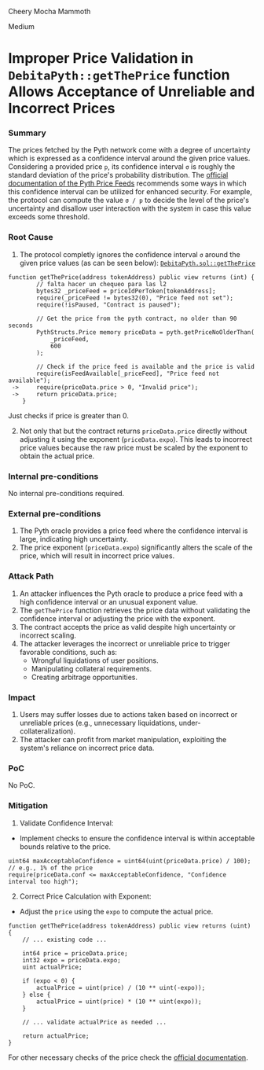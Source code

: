 Cheery Mocha Mammoth

Medium

# Improper Price Validation in `DebitaPyth::getThePrice` function Allows Acceptance of Unreliable and Incorrect Prices

### Summary

The prices fetched by the Pyth network come with a degree of uncertainty which is expressed as a confidence interval around the given price values. Considering a provided price `p`, its confidence interval `σ` is roughly the standard deviation of the price's probability distribution. The [official documentation of the Pyth Price Feeds](https://docs.pyth.network/documentation/pythnet-price-feeds/best-practices#confidence-intervals) recommends some ways in which this confidence interval can be utilized for enhanced security. For example, the protocol can compute the value `σ / p` to decide the level of the price's uncertainty and disallow user interaction with the system in case this value exceeds some threshold.

### Root Cause

1. The protocol completly ignores the confidence interval `σ` around the given price values (as can be seen below):
[`DebitaPyth.sol::getThePrice`](https://github.com/sherlock-audit/2024-11-debita-finance-v3/blob/main/Debita-V3-Contracts/contracts/oracles/DebitaPyth.sol#L25C5-L41C6)
```solidity
function getThePrice(address tokenAddress) public view returns (int) {
        // falta hacer un chequeo para las l2
        bytes32 _priceFeed = priceIdPerToken[tokenAddress];
        require(_priceFeed != bytes32(0), "Price feed not set");
        require(!isPaused, "Contract is paused");

        // Get the price from the pyth contract, no older than 90 seconds
        PythStructs.Price memory priceData = pyth.getPriceNoOlderThan(
            _priceFeed,
            600
        );

        // Check if the price feed is available and the price is valid
        require(isFeedAvailable[_priceFeed], "Price feed not available");
 ->     require(priceData.price > 0, "Invalid price");
 ->     return priceData.price;
    }
```
Just checks if price is greater than 0.

2. Not only that but the contract returns `priceData.price` directly without adjusting it using the exponent (`priceData.expo`). This leads to incorrect price values because the raw price must be scaled by the exponent to obtain the actual price.

### Internal pre-conditions

No internal pre-conditions required.

### External pre-conditions

1. The Pyth oracle provides a price feed where the confidence interval is large, indicating high uncertainty.
2. The price exponent (`priceData.expo`) significantly alters the scale of the price, which will result in incorrect price values.

### Attack Path

1. An attacker influences the Pyth oracle to produce a price feed with a high confidence interval or an unusual exponent value.
2. The `getThePrice` function retrieves the price data without validating the confidence interval or adjusting the price with the exponent.
3. The contract accepts the price as valid despite high uncertainty or incorrect scaling.
4. The attacker leverages the incorrect or unreliable price to trigger favorable conditions, such as:
      - Wrongful liquidations of user positions.
      - Manipulating collateral requirements.
      - Creating arbitrage opportunities.

### Impact

1. Users may suffer losses due to actions taken based on incorrect or unreliable prices (e.g., unnecessary liquidations, under-collateralization).
2. The attacker can profit from market manipulation, exploiting the system's reliance on incorrect price data.


### PoC

No PoC.

### Mitigation

1. Validate Confidence Interval:
 - Implement checks to ensure the confidence interval is within acceptable bounds relative to the price.
```solidity
uint64 maxAcceptableConfidence = uint64(uint(priceData.price) / 100); // e.g., 1% of the price
require(priceData.conf <= maxAcceptableConfidence, "Confidence interval too high");
```
2. Correct Price Calculation with Exponent:
 - Adjust the `price` using the `expo` to compute the actual price.
```solidity
function getThePrice(address tokenAddress) public view returns (uint) {
    // ... existing code ...

    int64 price = priceData.price;
    int32 expo = priceData.expo;
    uint actualPrice;

    if (expo < 0) {
        actualPrice = uint(price) / (10 ** uint(-expo));
    } else {
        actualPrice = uint(price) * (10 ** uint(expo));
    }

    // ... validate actualPrice as needed ...

    return actualPrice;
}
```
For other necessary checks of the price check the [official documentation](https://docs.pyth.network/price-feeds).